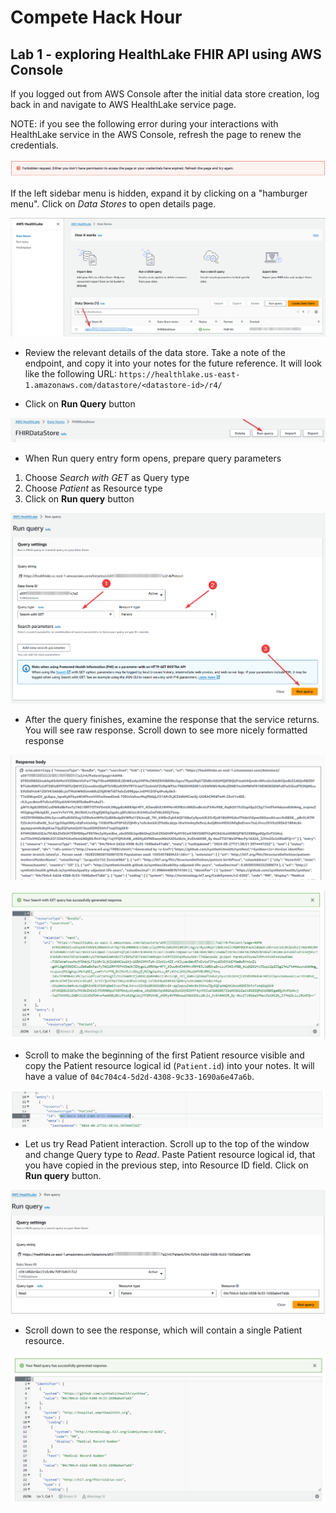 # Compete Hack Hour
## Lab 1 - exploring HealthLake FHIR API using AWS Console

If you logged out from AWS Console after the initial data store creation, log back in and navigate to AWS HealthLake service page. 

NOTE: if you see the following error during your interactions with HealthLake service in the AWS Console, refresh the page to renew the credentials.

![AWS expired credentials](/docs/assets/99-expired-credentials.png)

If the left sidebar menu is hidden, expand it by clicking on a "hamburger menu". Click on *Data Stores* to open details page.

![HealthLake click to see details](/docs/assets/07-healthlake-datastore-click-details.png)

* Review the relevant details of the data store. Take a note of the endpoint, and copy it into your notes for the future reference. It will look like the following URL: `https://healthlake.us-east-1.amazonaws.com/datastore/<datastore-id>/r4/` 

* Click on **Run Query** button

![HealthLake click on run query](/docs/assets/09-healthlake-click-on-runquery.png)

* When Run query entry form opens, prepare query parameters
1. Choose *Search with GET* as Query type
2. Choose *Patient* as Resource type
3. Click on **Run query** button

![HealthLake GET Patient query](/docs/assets/10-healthlake-get-patient-query.png)

* After the query finishes, examine the response that the service returns. You will see raw response. Scroll down to see more nicely formatted response

![HealthLake GET Patient raw](/docs/assets/11-healthlake-patient-response-1.png)

![HealthLake GET Patient formatted](/docs/assets/12-healthlake-patient-response-2.png)

* Scroll to make the beginning of the first Patient resource visible and copy the Patient resource logical id (`Patient.id`) into your notes. It will have a value of `04c704c4-5d2d-4308-9c33-1690a6e47a6b`.

![HealthLake Patient id](/docs/assets/13-healthlake-patient-id.png)

* Let us try Read Patient interaction. Scroll up to the top of the window and change Query type to *Read*. Paste Patient resource logical id, that you have copied in the previous step, into Resource ID field. Click on **Run query** button.

![HealthLake Read Patient query](/docs/assets/14-healthlake-read-patient-query.png)

* Scroll down to see the response, which will contain a single Patient resource.

![HealthLake Read Patient response](/docs/assets/15-healthlake-read-patient-response.png)
